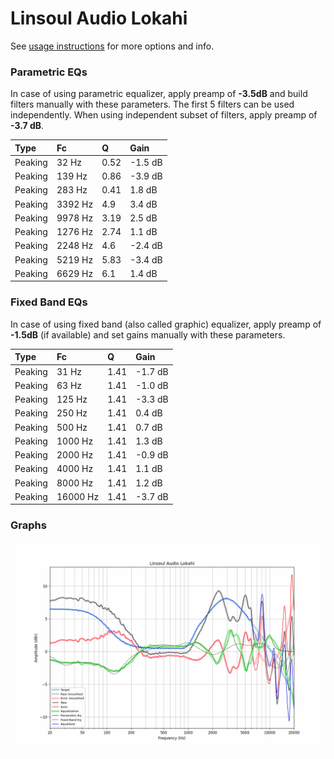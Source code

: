 # Linsoul Audio Lokahi
See [usage instructions](https://github.com/jaakkopasanen/AutoEq#usage) for more options and info.

### Parametric EQs
In case of using parametric equalizer, apply preamp of **-3.5dB** and build filters manually
with these parameters. The first 5 filters can be used independently.
When using independent subset of filters, apply preamp of **-3.7 dB**.

| Type    | Fc      |    Q | Gain    |
|:--------|:--------|:-----|:--------|
| Peaking | 32 Hz   | 0.52 | -1.5 dB |
| Peaking | 139 Hz  | 0.86 | -3.9 dB |
| Peaking | 283 Hz  | 0.41 | 1.8 dB  |
| Peaking | 3392 Hz | 4.9  | 3.4 dB  |
| Peaking | 9978 Hz | 3.19 | 2.5 dB  |
| Peaking | 1276 Hz | 2.74 | 1.1 dB  |
| Peaking | 2248 Hz | 4.6  | -2.4 dB |
| Peaking | 5219 Hz | 5.83 | -3.4 dB |
| Peaking | 6629 Hz | 6.1  | 1.4 dB  |

### Fixed Band EQs
In case of using fixed band (also called graphic) equalizer, apply preamp of **-1.5dB**
(if available) and set gains manually with these parameters.

| Type    | Fc       |    Q | Gain    |
|:--------|:---------|:-----|:--------|
| Peaking | 31 Hz    | 1.41 | -1.7 dB |
| Peaking | 63 Hz    | 1.41 | -1.0 dB |
| Peaking | 125 Hz   | 1.41 | -3.3 dB |
| Peaking | 250 Hz   | 1.41 | 0.4 dB  |
| Peaking | 500 Hz   | 1.41 | 0.7 dB  |
| Peaking | 1000 Hz  | 1.41 | 1.3 dB  |
| Peaking | 2000 Hz  | 1.41 | -0.9 dB |
| Peaking | 4000 Hz  | 1.41 | 1.1 dB  |
| Peaking | 8000 Hz  | 1.41 | 1.2 dB  |
| Peaking | 16000 Hz | 1.41 | -3.7 dB |

### Graphs
![](./Linsoul%20Audio%20Lokahi.png)